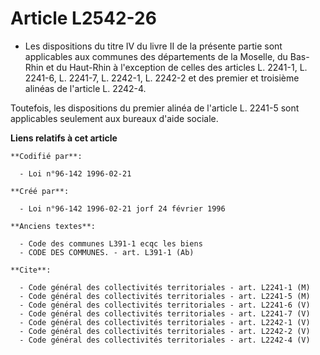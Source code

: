 # Article L2542-26

- Les dispositions du titre IV du livre II de la présente partie sont applicables aux communes des départements de la
Moselle, du Bas-Rhin et du Haut-Rhin à l'exception de celles des articles L. 2241-1, L. 2241-6, L. 2241-7, L. 2242-1, L.
2242-2 et des premier et troisième alinéas de l'article L. 2242-4.

Toutefois, les dispositions du premier alinéa de l'article L. 2241-5 sont applicables seulement aux bureaux d'aide sociale.

**Liens relatifs à cet article**

	**Codifié par**:

	  - Loi n°96-142 1996-02-21

	**Créé par**:

	  - Loi n°96-142 1996-02-21 jorf 24 février 1996

	**Anciens textes**:

	  - Code des communes L391-1 ecqc les biens
	  - CODE DES COMMUNES. - art. L391-1 (Ab)

	**Cite**:

	  - Code général des collectivités territoriales - art. L2241-1 (M)
	  - Code général des collectivités territoriales - art. L2241-5 (M)
	  - Code général des collectivités territoriales - art. L2241-6 (V)
	  - Code général des collectivités territoriales - art. L2241-7 (V)
	  - Code général des collectivités territoriales - art. L2242-1 (V)
	  - Code général des collectivités territoriales - art. L2242-2 (V)
	  - Code général des collectivités territoriales - art. L2242-4 (V)
